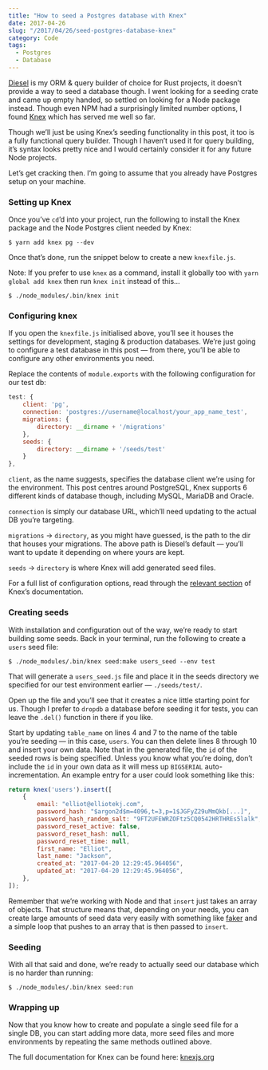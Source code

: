 ```yaml
---
title: "How to seed a Postgres database with Knex"
date: 2017-04-26
slug: "/2017/04/26/seed-postgres-database-knex"
category: Code
tags:
  - Postgres
  - Database
---
```


[Diesel](https://github.com/diesel-rs/diesel) is my ORM & query builder of choice for Rust projects, it doesn’t provide a way to seed a database though. I went looking for a seeding crate and came up empty handed, so settled on looking for a Node package instead. Though even NPM had a surprisingly limited number options, I found [Knex](http://knexjs.org/) which has served me well so far.

Though we’ll just be using Knex’s seeding functionality in this post, it too is a fully functional query builder. Though I haven’t used it for query building, it’s syntax looks pretty nice and I would certainly consider it for any future Node projects.

Let’s get cracking then. I’m going to assume that you already have Postgres setup on your machine.

### Setting up Knex

Once you’ve `cd`’d into your project, run the following to install the Knex package and the Node Postgres client needed by Knex:

```
$ yarn add knex pg --dev
```

Once that’s done, run the snippet below to create a new `knexfile.js`.

Note: If you prefer to use `knex` as a command, install it globally too with `yarn global add knex` then run `knex init` instead of this…

```
$ ./node_modules/.bin/knex init
```

### Configuring knex

If you open the `knexfile.js` initialised above, you’ll see it houses the settings for development, staging & production databases. We’re just going to configure a test database in this post — from there, you’ll be able to configure any other environments you need.

Replace the contents of `module.exports` with the following configuration for our test db:

```js
test: {
    client: 'pg',
    connection: 'postgres://username@localhost/your_app_name_test',
    migrations: {
        directory: __dirname + '/migrations'
    },
    seeds: {
        directory: __dirname + '/seeds/test'
    }
},
```

`client`, as the name suggests, specifies the database client we’re using for the environment. This post centres around PostgreSQL, Knex supports 6 different kinds of database though, including MySQL, MariaDB and Oracle.

`connection` is simply our database URL, which’ll need updating to the actual DB you’re targeting.

`migrations` → `directory`, as you might have guessed, is the path to the dir that houses your migrations. The above path is Diesel’s default — you’ll want to update it depending on where yours are kept.

`seeds` → `directory` is where Knex will add generated seed files.

For a full list of configuration options, read through the [relevant section](http://knexjs.org/#Installation-client) of Knex’s documentation.

### Creating seeds

With installation and configuration out of the way, we’re ready to start building some seeds. Back in your terminal, run the following to create a `users` seed file:

```
$ ./node_modules/.bin/knex seed:make users_seed --env test
```

That will generate a `users_seed.js` file and place it in the seeds directory we specified for our test environment earlier — `./seeds/test/`.

Open up the file and you’ll see that it creates a nice little starting point for us. Though I prefer to `dropdb` a database before seeding it for tests, you can leave the `.del()` function in there if you like.

Start by updating `table_name` on lines 4 and 7 to the name of the table you’re seeding — in this case, `users`. You can then delete lines 8 through 10 and insert your own data. Note that in the generated file, the `id` of the seeded rows is being specified. Unless you know what you’re doing, don’t include the `id` in your own data as it will mess up `BIGSERIAL` auto-incrementation. An example entry for a user could look something like this:

```js
return knex('users').insert([
    {
        email: "elliot@elliotekj.com",
        password_hash: "$argon2d$m=4096,t=3,p=1$JGFyZ29uMmQkb[...]",
        password_hash_random_salt: "9FT2UFEWRZOFtz5CQ0542HRTHREs5lalk",
        password_reset_active: false,
        password_reset_hash: null,
        password_reset_time: null,
        first_name: "Elliot",
        last_name: "Jackson",
        created_at: "2017-04-20 12:29:45.964056",
        updated_at: "2017-04-20 12:29:45.964056",
    },
]);
```

Remember that we’re working with Node and that `insert` just takes an array of objects. That structure means that, depending on your needs, you can create large amounts of seed data very easily with something like [faker](https://www.npmjs.com/package/faker) and a simple loop that pushes to an array that is then passed to `insert`.

### Seeding

With all that said and done, we’re ready to actually seed our database which is no harder than running:

```
$ ./node_modules/.bin/knex seed:run
```

### Wrapping up

Now that you know how to create and populate a single seed file for a single DB, you can start adding more data, more seed files and more environments by repeating the same methods outlined above.

The full documentation for Knex can be found here: [knexjs.org](http://knexjs.org)

